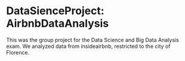 # DataSienceProject: AirbnbDataAnalysis

This was the group project for the Data Science and Big Data Analysis exam.
We analyzed data from insideairbnb, restricted to the city of Florence.
